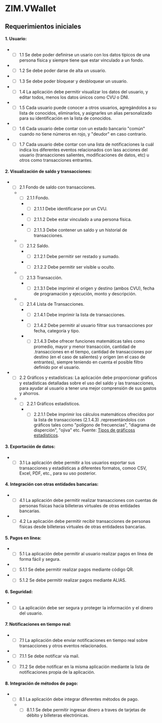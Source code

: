 # ZIM.VWallet

## Requerimientos iniciales

#### 1. Usuario:
  - - [ ] 1.1 Se debe poder definirse un usario con los datos típicos de una persona física y siempre tiene que estar vinculado a un fondo.
  - - [ ] 1.2 Se debe poder darse de alta un usuario.
  - - [ ] 1.3 Se debe poder bloquear y desbloquear un usuario.
  - - [ ] 1.4 La aplicación debe permitir visualizar los datos del usuario, y editar todos, menos los datos únicos como CVU o DNI.
  - - [ ] 1.5 Cada usuario puede conocer a otros usuarios, agregándolos a su lista de conocidos, eliminarlos, y asignarles un alias personalizado para su identificación en la lista de conocidos.
  - - [ ] 1.6 Cada usuario debe contar con un estado bancario "común" cuando no tiene números en rojo, y "deudor" en caso contrario.
  - - [ ] 1.7 Cada usuario debe contar con una lista de notificaciones la cuál indica los diferentes eventos relacionados con lass acciones del usuario (transacciones salientes, modificaciones de datos, etc) u otros como transacciones entrantes.

#### 2. Visualización de saldo y transacciones:
- - [ ] 2.1 Fondo de saldo con transacciones.
  - - [ ] 2.1.1 Fondo.
    - - [ ] 2.1.1.1 Debe identificarse por un CVU.
    - - [ ] 2.1.1.2 Debe estar vinculado a una persona física.
    - - [ ] 2.1.1.3 Debe contener un saldo y un historial de transacciones.
  - - [ ] 2.1.2 Saldo.
    - - [ ] 2.1.2.1 Debe permitir ser restado y sumado.
    - - [ ] 2.1.2.2 Debe permitir ser visible u oculto.
  - - [ ] 2.1.3 Transacción.
    - - [ ] 2.1.3.1 Debe imprimir el origen y destino (ambos CVU), fecha de programación y ejecución, monto y descripción.
  - - [ ] 2.1.4 Lista de Transacciones.
    - - [ ] 2.1.4.1 Debe imprimir la lista de transacciones.
    - - [ ] 2.1.4.2 Debe permitir al usuario filtrar sus transacciones por fecha, categoría y tipo.
    - - [ ] 2.1.4.3 Debe ofrecer funciones matemáticas tales como promedio, mayor y menor transacción, cantidad de .transacciones en el tiempo, cantidad de transacciones por destino (en el caso de salientes) y orígen (en el caso de entrantes), siempre teniendo en cuenta el posible filtro definido por el usuario.

- - [ ] 2.2 Gráficos y estadísticas: La aplicación debe proporcionar gráficos y estadísticas detalladas sobre el uso del saldo y las transacciones, para ayudar al usuario a tener una mejor comprensión de sus gastos y ahorros.
  - - [ ] 2.2.1 Gráficos estadísticos.
    - - [ ] 2.2.1.1 Debe imprimir los cálculos matemáticos ofrecidos por la lista de transacciones (2.1.4.3) .representándolos con gráficos tales como "polígono de frecuencias", "diagrama de disperción", "ojiva" etc. Fuente: [Tipos de gráficoss estadísticos](https://www.probabilidadyestadistica.net/tipos-de-graficos-estadisticos/#histograma).

#### 3. Exportación de datos:
  - - [ ] 3.1 La aplicación debe permitir a los usuarios exportar sus transacciones y estadísticas a diferentes formatos, comoo CSV, Excel, PDF, etc., para su uso posterior.

#### 4. Integración con otras entidades bancarias:
  - - [ ] 4.1 La aplicación debe permitir realizar transacciones con cuentas de personas físicas hacia billeteras virtuales de otras entidades bancarias.
  - - [ ] 4.2 La aplicación debe permitir recibir transacciones de personas físicas desde billeteras virtuales de otras entidadess bancarias.

#### 5. Pagos en línea:
  - - [ ] 5.1 La aplicación debe permitir al usuario realizar pagos en línea de forma fácil y segura.
  - - [ ] 5.1.1 Se debe permitir realizar pagos mediante código QR.
   - - [ ] 5.1.2 Se debe permitir realizar pagos mediante ALIAS.

#### 6. Seguridad:
  - - [ ] La aplicación debe ser segura y proteger la información y el dinero del usuario.

#### 7. Notificaciones en tiempo real:
  - - [ ] 7.1 La aplicación debe enviar notificaciones en tiempo real sobre transacciones y otros eventos relacionados.
  - - [ ] 7.1.1 Se debe notificar vía mail.
   - - [ ] 7.1.2 Se debe notificar en la misma aplicación mediante la lista de notificaciones propia de la aplicación.

#### 8. Integración de métodos de pago:
  - - [ ] 8.1 La aplicación debe integrar diferentes métodos de pago.
    - - [ ] 8.1.1 Se debe permitir ingresar dinero a traves de tarjetas de débito y billeteras electrónicas.